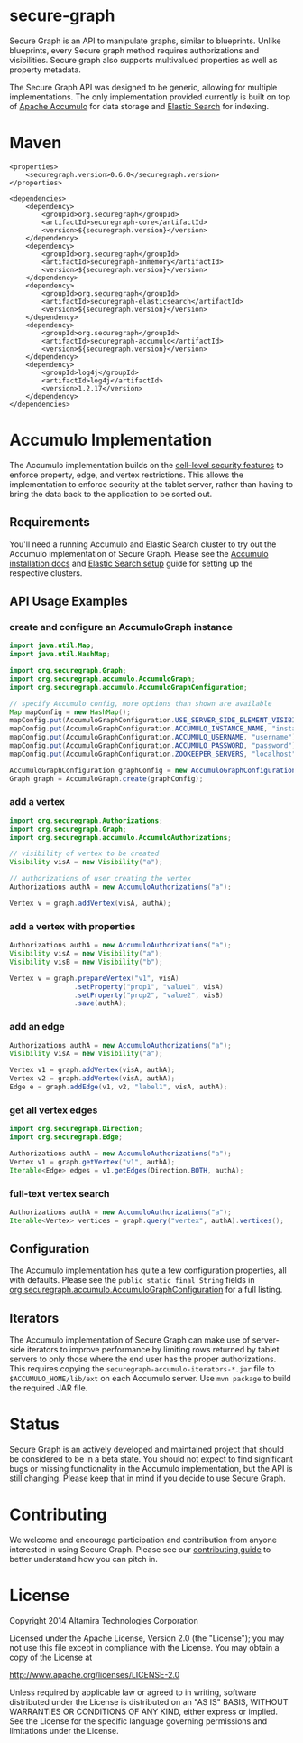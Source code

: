 secure-graph
============

Secure Graph is an API to manipulate graphs, similar to blueprints. Unlike
blueprints, every Secure graph method requires authorizations and visibilities.
Secure graph also supports multivalued properties as well as property metadata.

The Secure Graph API was designed to be generic, allowing for multiple implementations.
The only implementation provided currently is built on top of
[Apache Accumulo](https://accumulo.apache.org/) for data storage and
[Elastic Search](http://www.elasticsearch.org/) for indexing.

Maven
=====

```
<properties>
    <securegraph.version>0.6.0</securegraph.version>
</properties>
```

```
<dependencies>
    <dependency>
        <groupId>org.securegraph</groupId>
        <artifactId>securegraph-core</artifactId>
        <version>${securegraph.version}</version>
    </dependency>
    <dependency>
        <groupId>org.securegraph</groupId>
        <artifactId>securegraph-inmemory</artifactId>
        <version>${securegraph.version}</version>
    </dependency>
    <dependency>
        <groupId>org.securegraph</groupId>
        <artifactId>securegraph-elasticsearch</artifactId>
        <version>${securegraph.version}</version>
    </dependency>
    <dependency>
        <groupId>org.securegraph</groupId>
        <artifactId>securegraph-accumulo</artifactId>
        <version>${securegraph.version}</version>
    </dependency>
    <dependency>
        <groupId>log4j</groupId>
        <artifactId>log4j</artifactId>
        <version>1.2.17</version>
    </dependency>
</dependencies>
```

Accumulo Implementation
=======================

The Accumulo implementation builds on the [cell-level security features](https://accumulo.apache.org/1.5/accumulo_user_manual.html#_security)
to enforce property, edge, and vertex restrictions. This allows the implementation
to enforce security at the tablet server, rather than having to bring the data
back to the application to be sorted out.

Requirements
------------

You'll need a running Accumulo and Elastic Search cluster to try out the Accumulo implementation
of Secure Graph. Please see the [Accumulo installation docs](https://accumulo.apache.org/1.5/accumulo_user_manual.html#_installation)
and [Elastic Search setup](http://www.elasticsearch.org/guide/en/elasticsearch/reference/current/setup.html)
guide for setting up the respective clusters.

API Usage Examples
------------------

### create and configure an AccumuloGraph instance

```java
import java.util.Map;
import java.util.HashMap;

import org.securegraph.Graph;
import org.securegraph.accumulo.AccumuloGraph;
import org.securegraph.accumulo.AccumuloGraphConfiguration;

// specify Accumulo config, more options than shown are available
Map mapConfig = new HashMap();
mapConfig.put(AccumuloGraphConfiguration.USE_SERVER_SIDE_ELEMENT_VISIBILITY_ROW_FILTER, false);
mapConfig.put(AccumuloGraphConfiguration.ACCUMULO_INSTANCE_NAME, "instance_name");
mapConfig.put(AccumuloGraphConfiguration.ACCUMULO_USERNAME, "username");
mapConfig.put(AccumuloGraphConfiguration.ACCUMULO_PASSWORD, "password");
mapConfig.put(AccumuloGraphConfiguration.ZOOKEEPER_SERVERS, "localhost");

AccumuloGraphConfiguration graphConfig = new AccumuloGraphConfiguration(mapConfig);
Graph graph = AccumuloGraph.create(graphConfig);
```

### add a vertex

```java
import org.securegraph.Authorizations;
import org.securegraph.Graph;
import org.securegraph.accumulo.AccumuloAuthorizations;

// visibility of vertex to be created
Visibility visA = new Visibility("a");

// authorizations of user creating the vertex
Authorizations authA = new AccumuloAuthorizations("a");

Vertex v = graph.addVertex(visA, authA);
```

### add a vertex with properties

```java
Authorizations authA = new AccumuloAuthorizations("a");
Visibility visA = new Visibility("a");
Visibility visB = new Visibility("b");

Vertex v = graph.prepareVertex("v1", visA)
                .setProperty("prop1", "value1", visA)
                .setProperty("prop2", "value2", visB)
                .save(authA);
```

### add an edge

```java
Authorizations authA = new AccumuloAuthorizations("a");
Visibility visA = new Visibility("a");

Vertex v1 = graph.addVertex(visA, authA);
Vertex v2 = graph.addVertex(visA, authA);
Edge e = graph.addEdge(v1, v2, "label1", visA, authA);
```

### get all vertex edges

```java
import org.securegraph.Direction;
import org.securegraph.Edge;

Authorizations authA = new AccumuloAuthorizations("a");
Vertex v1 = graph.getVertex("v1", authA);
Iterable<Edge> edges = v1.getEdges(Direction.BOTH, authA);
```

### full-text vertex search

```java
Authorizations authA = new AccumuloAuthorizations("a");
Iterable<Vertex> vertices = graph.query("vertex", authA).vertices();
```

Configuration
-------------

The Accumulo implementation has quite a few configuration properties, all with
defaults. Please see the `public static final String` fields in
[org.securegraph.accumulo.AccumuloGraphConfiguration](securegraph-accumulo/src/main/java/org/securegraph/accumulo/AccumuloGraphConfiguration.java?source=c#L29) for a full
listing.

Iterators
------------------
The Accumulo implementation of Secure Graph can make use of server-side iterators
to improve performance by limiting rows returned by tablet servers to only those
where the end user has the proper authorizations. This requires copying the
`securegraph-accumulo-iterators-*.jar` file to `$ACCUMULO_HOME/lib/ext` on each
Accumulo server. Use `mvn package` to build the required JAR file.

Status
======

Secure Graph is an actively developed and maintained project that should be
considered to be in a beta state. You should not expect to find significant
bugs or missing functionality in the Accumulo implementation, but the API is
still changing. Please keep that in mind if you decide to use Secure Graph.

Contributing
============

We welcome and encourage participation and contribution from anyone interested
in using Secure Graph. Please see our [contributing guide](https://github.com/altamiracorp/securegraph/blob/master/CONTRIBUTING.md)
to better understand how you can pitch in.

License
=======

Copyright 2014 Altamira Technologies Corporation

Licensed under the Apache License, Version 2.0 (the "License");
you may not use this file except in compliance with the License.
You may obtain a copy of the License at

   http://www.apache.org/licenses/LICENSE-2.0

Unless required by applicable law or agreed to in writing, software
distributed under the License is distributed on an "AS IS" BASIS,
WITHOUT WARRANTIES OR CONDITIONS OF ANY KIND, either express or implied.
See the License for the specific language governing permissions and
limitations under the License.

